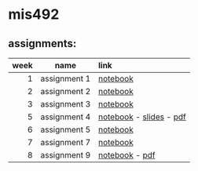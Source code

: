 # mis492
## assignments:

| __week__  | __name__        |      __link__                   |
|------:|:----------------------------:|:---------|
| 1 | assignment 1   |[notebook](assignment1.ipynb)|
| 2 | assignment 2   |[notebook](assignment2.ipynb)|
| 3 | assignment 3   |[notebook](assignment3.ipynb)|
| 5 | assignment 4   |[notebook](week5_hw.ipynb) - [slides](week5_hw.slides.html) - [pdf](week5_hw.pdf)|
| 6 | assignment 5   |[notebook](assignment6.ipynb)|
| 7 | assignment 7   |[notebook](assignment7.ipynb)|
| 8 | assignment 9   |[notebook](movies.ipynb) - [pdf](movies.pdf)| 